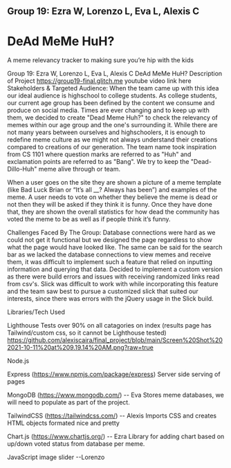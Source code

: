 ## Group 19: Ezra W, Lorenzo L, Eva L, Alexis C

# DeAd MeMe HuH?
A meme relevancy tracker to making sure you’re hip with the kids

Group 19: Ezra W, Lorenzo L, Eva L, Alexis C
DeAd MeMe HuH?
Description of Project
https://group19-final.glitch.me
youtube video link here
Stakeholders & Targeted Audience:
When the team came up with this idea our ideal audience is highschool to college students. As college students, our current age group has been defined by the content we consume and produce on social media. Times are ever changing and to keep up with them, we decided to create "Dead Meme Huh?" to check the relevancy of memes within our age group and the one's surrounding it. While there are not many years between ourselves and highschoolers, it is enough to redefine meme culture as we might not always understand their creations compared to creations of our generation. The team name took inspiration from CS 1101 where question marks are referred to as "Huh" and exclamation points are referred to as "Bang". We try to keep the "Dead-Dillo-Huh" meme alive through or team.

When a user goes on the site they are shown a picture of a meme template (like Bad Luck Brian or “It’s all __? Always has been”) and examples of the meme. A user needs to vote on whether they believe the meme is dead or not then they will be asked if they think it is funny. Once they have done that, they are shown the overall statistics for how dead the community has voted the meme to be as well as if people think it’s funny.

Challenges Faced By The Group:
Database connections were hard as we could not get it functional but we designed the page regardless to show what the page would have looked like. The same can be said for the search bar as we lacked the database connections to view memes and receive them, it was difficult to implement such a feature that relied on inputting information and querying that data. Decided to implement a custom version as there were build errors and issues with receiving randomized links read from csv's. Slick was difficult to work with while incorporating this feature and the team saw best to pursue a customized slick that suited our interests, since there was errors with the jQuery usage in the Slick build.

Libraries/Tech Used

Lighthouse Tests over 90% on all catagories on index (results page has Tailwind/custom css, so it cannot be Lighthouse tested)
https://github.com/alexiscaira/final_project/blob/main/Screen%20Shot%202021-10-11%20at%209.19.14%20AM.png?raw=true

Node.js

Express (https://www.npmjs.com/package/express) Server side serving of pages

MongoDB (https://www.mongodb.com/) -- Eva Stores meme databases, we will need to populate as part of the project.

TailwindCSS (https://tailwindcss.com/) -- Alexis Imports CSS and creates HTML objects formated nice and pretty

Chart.js (https://www.chartjs.org/) -- Ezra Library for adding chart based on up/down voted status from database per meme.

JavaScript image slider --Lorenzo
